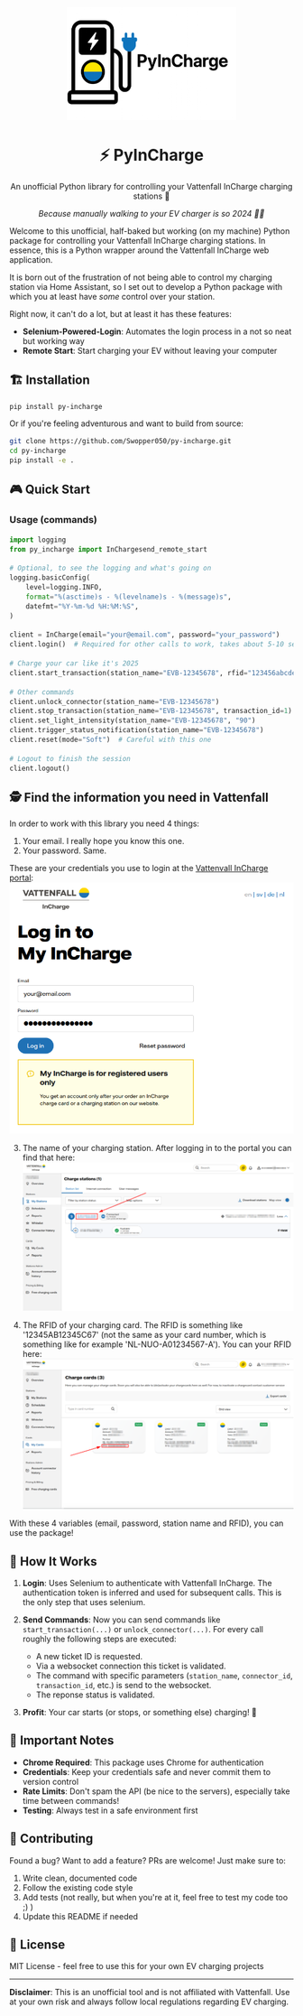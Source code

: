 <p align="center">
  <img src="./static/logo.png" alt="PyInCharge Logo" width="300"/>
</p>

<h1 align="center">⚡ PyInCharge</h1>
<p align="center">An unofficial Python library for controlling your Vattenfall InCharge charging stations 🔌</p>

<p align="center"><em>Because manually walking to your EV charger is so 2024 🚗💨</em></p>

Welcome to this unofficial, half-baked but working (on my machine) Python package for controlling your Vattenfall InCharge charging stations.
In essence, this is a Python wrapper around the Vattenfall InCharge web application.

It is born out of the frustration of not being able to control my charging station via Home Assistant, so I set out to develop a Python package with which you at least have _some_ control over your station.

Right now, it can't do a lot, but at least it has these features:

- **Selenium-Powered-Login**: Automates the login process in a not so neat but working way
- **Remote Start**: Start charging your EV without leaving your computer

## 🏗️ Installation

```bash
pip install py-incharge
```

Or if you're feeling adventurous and want to build from source:

```bash
git clone https://github.com/Swopper050/py-incharge.git
cd py-incharge
pip install -e .
```

## 🎮 Quick Start

### Usage (commands)

```python
import logging
from py_incharge import InChargesend_remote_start

# Optional, to see the logging and what's going on
logging.basicConfig(
    level=logging.INFO,
    format="%(asctime)s - %(levelname)s - %(message)s",
    datefmt="%Y-%m-%d %H:%M:%S",
)

client = InCharge(email="your@email.com", password="your_password")
client.login()  # Required for other calls to work, takes about 5-10 seconds.

# Charge your car like it's 2025
client.start_transaction(station_name="EVB-12345678", rfid="123456abcdef")

# Other commands
client.unlock_connector(station_name="EVB-12345678")
client.stop_transaction(station_name="EVB-12345678", transaction_id=1)
client.set_light_intensity(station_name="EVB-12345678", "90")
client.trigger_status_notification(station_name="EVB-12345678")
client.reset(mode="Soft")  # Careful with this one

# Logout to finish the session
client.logout()
```

## 🕵️ Find the information you need in Vattenfall

In order to work with this library you need 4 things:

1. Your email. I really hope you know this one.
2. Your password. Same.

These are your credentials you use to login at the [Vattenvall InCharge portal](https://myincharge.vattenfall.com/):
![Vattenfall InCharge Login Page](./static/incharge_login_page.png)

3. The name of your charging station. After logging in to the portal you can find that here:
   ![Find station name](./static/find_station_name.png)

4. The RFID of your charging card. The RFID is something like '12345AB12345C67' (not the same as your card number, which is something like for example 'NL-NUO-A01234567-A'). You can your RFID here:
   ![Find RFID](./static/find_rfid.png)

With these 4 variables (email, password, station name and RFID), you can use the package!

## 🌟 How It Works

1. **Login**: Uses Selenium to authenticate with Vattenfall InCharge. The authentication token is inferred and used for subsequent calls. This is the only step that uses selenium.
2. **Send Commands**: Now you can send commands like `start_transaction(...)` or `unlock_connector(...)`. For every call roughly the following steps are executed:

   - A new ticket ID is requested.
   - Via a websocket connection this ticket is validated.
   - The command with specific parameters (`station_name`, `connector_id`, `transaction_id`, etc.) is send to the websocket.
   - The reponse status is validated.

3. **Profit**: Your car starts (or stops, or something else) charging! 🎉

## 🚨 Important Notes

- **Chrome Required**: This package uses Chrome for authentication
- **Credentials**: Keep your credentials safe and never commit them to version control
- **Rate Limits**: Don't spam the API (be nice to the servers), especially take time between commands!
- **Testing**: Always test in a safe environment first

## 🤝 Contributing

Found a bug? Want to add a feature? PRs are welcome! Just make sure to:

1. Write clean, documented code
2. Follow the existing code style
3. Add tests (not really, but when you're at it, feel free to test my code too ;) )
4. Update this README if needed

## 📄 License

MIT License - feel free to use this for your own EV charging projects

---

**Disclaimer**: This is an unofficial tool and is not affiliated with Vattenfall. Use at your own risk and always follow local regulations regarding EV charging.

